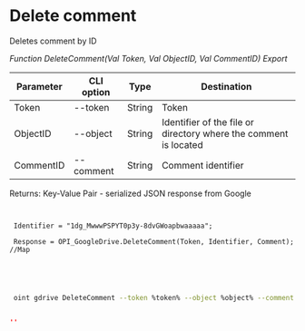 ﻿---
sidebar_position: 4
---

# Delete comment
 Deletes comment by ID


*Function DeleteComment(Val Token, Val ObjectID, Val CommentID) Export*

 | Parameter | CLI option | Type | Destination |
 |-|-|-|-|
 | Token | --token | String | Token |
 | ObjectID | --object | String | Identifier of the file or directory where the comment is located |
 | CommentID | --comment | String | Comment identifier |

 
 Returns: Key-Value Pair - serialized JSON response from Google

```bsl title="Code example"
	
 
 Identifier = "1dg_MwwwPSPYT0p3y-8dvGWoapbwaaaaa";
 
 Response = OPI_GoogleDrive.DeleteComment(Token, Identifier, Comment); //Map
 
 
	
```

```sh title="CLI command example"
 
 oint gdrive DeleteComment --token %token% --object %object% --comment %comment%


```


```json title="Result"

''

```
